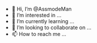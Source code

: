 - 👋 Hi, I’m @AssmodeMan
- 👀 I’m interested in ...
- 🌱 I’m currently learning ...
- 💞️ I’m looking to collaborate on ...
- 📫 How to reach me ...

<!---
AssmodeMan/AssmodeMan is a ✨ special ✨ repository because its `README.md` (this file) appears on your GitHub profile.
You can click the Preview link to take a look at your changes.
--->
